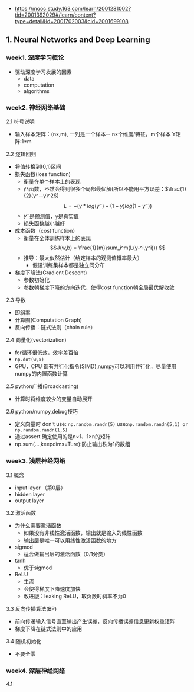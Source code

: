 -  https://mooc.study.163.com/learn/2001281002?tid=2001392029#/learn/content?type=detail&id=2001702003&cid=2001699108


## 1. Neural Networks and Deep Learning

### week1. 深度学习概论
- 驱动深度学习发展的因素
    - data
    - computation
    - algorithms

### week2. 神经网络基础
2.1 符号说明
- 输入样本矩阵：(nx,m), 一列是一个样本-- nx个维度/特征，m个样本
  Y矩阵:1*m

2.2 逻辑回归
- 将值转换到(0,1)区间
- 损失函数(loss function)
    - 衡量在单个样本上的表现
    - 凸函数，不然会得到很多个局部最优解(所以不能用平方误差：$\frac{1}{2}(y^--y)^2$)
    $$ L = - (y*log(y^-)+(1-y)log(1-y^-)) $$
    - $y^-$是预测值，y是真实值
    - 损失函数越小越好
- 成本函数（cost function）
    - 衡量在全体训练样本上的表现
    $$J(w,b) = \frac{1}{m}\sum_i^m(L(y-^i,y^i))) $$ 
    - 推导：最大似然估计（给定样本的观测值概率最大）
        - 假设训练集样本都是独立同分布
- 梯度下降法(Gradient Descent)
    - 参数初始化
    - 参数朝梯度下降的方向迭代，使得cost function朝全局最优解收敛

 2.3 导数   
 - 即斜率
 - 计算图(Computation Graph)
 - 反向传播：链式法则（chain rule）

2.4 向量化(vectorization)
- for循环很低效，效率差百倍
- ```np.dot(w,x)```
- GPU，CPU 都有并行化指令(SIMD),numpy可以利用并行化，尽量使用numpy的内置函数计算

2.5 python广播(Broadcasting)
- 计算时将维度较少的变量自动展开

2.6 python/numpy,debug技巧
- 定义向量时
don't use: ```np.random.randn(5)```
use:```np.random.randn(5,1) or np.random.randn(1,5)``` 
- 通过assert 确定使用的是n×1、1×n的矩阵
- np.sum(...,keepdims=Ture):防止输出秩为1的数组

### week3. 浅层神经网络
3.1 概念
- input layer （第0层）
- hidden layer
- output layer

3.2 激活函数
- 为什么需要激活函数
    - 如果没有非线性激活函数，输出就是输入的线性函数
    - 输出层是唯一可以用线性激活函数的地方
- sigmod
    - 适合做输出层的激活函数（0/1分类）
- tanh
    - 优于sigmod
- ReLU
    - 主流
    - 会使得梯度下降速度加快
    - 改进版：leaking ReLU，取负数时斜率不为0

3.3 反向传播算法(BP)
- 前向传递输入信号直至输出产生误差，反向传播误差信息更新权重矩阵
- 梯度下降在链式法则中的应用

3.4 随机初始化
- 不要全零


### week4. 深层神经网络
4.1 



